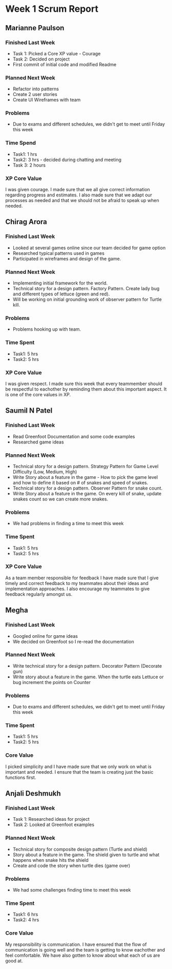 <h1>Week 1 Scrum Report</h1>

<h2>Marianne Paulson</h2>

### Finished Last Week 
- Task 1: Picked a Core XP value - Courage 
- Task 2: Decided on project
- First commit of initial code and modified Readme

### Planned Next Week 
- Refactor into patterns
- Create 2 user stories
- Create UI Wireframes with team

### Problems

- Due to exams and different schedules, we didn't get to meet
  until Friday this week

### Time Spend

- Task1: 1 hrs
- Task2: 3 hrs - decided during chatting and meeting
- Task 3: 2 hours

### XP Core Value

I was given courage. I made sure that we all give correct information regarding progress and 
estimates. I also made sure that we adapt our processes as needed and that we should not 
be afraid to speak up when needed. 

<h2></h2>
<h2>Chirag Arora</h2>

### Finished Last Week 
- Looked at several games online since our team decided for game option 
- Researched typical patterns used in games
- Participated in wireframes and design of the game.

### Planned Next Week 
- Implementing initial framework for the world.
- Technical story for a design pattern. Factory Pattern. Create lady bug and different types of lettuce (green and red).
- Will be working on initial grounding work of observer pattern for Turtle kill. 

### Problems

- Problems hooking up with team.

### Time Spent

- Task1: 5 hrs
- Task2: 5 hrs 

### XP Core Value

I was given respect. I made sure this week that every teammember should be 
respectful to eachother by reminding them about this important aspect.
It is one of the core values in XP.
<h2></h2>
<h2>Saumil N Patel</h2>

### Finished Last Week 
- Read Greenfoot Documentation and some code examples
- Researched game ideas

### Planned Next Week 
- Technical story for a design pattern. Strategy Pattern for Game Level
Difficulty (Low, Medium, High)
- Write Story about a feature in the game - How to pick the game level and how to define it based on # of snakes and speed of snakes.
- Technical story for a design pattern. Observer Pattern for snake count.
- Write Story about a feature in the game. On every kill of snake, update snakes count so we can create more snakes.

### Problems

- We had problems in finding a time to meet this week

### Time Spent

- Task1: 5 hrs
- Task2: 5 hrs 

### XP Core Value

As a team member responsible for feedback I have made sure that I give timely and 
correct feedback to my teammates about their ideas and implementation approaches.
I also encourage my teammates to give feedback regularly amongst us.
<h2></h2>
<h2>Megha</h2>

### Finished Last Week

- Googled online for game ideas
- We decided on Greenfoot so I re-read the documentation

### Planned Next Week

- Write technical story for a design pattern. Decorator Pattern (Decorate gun)
- Write story about a feature in the game. When the turtle eats Lettuce or bug increment the points on Counter

### Problems

- Due to exams and different schedules, we didn't get to meet
  until Friday this week

### Time Spent

- Task1: 5 hrs
- Task2: 5 hrs

### Core Value

I picked simplicity and I have made sure that we only work on
what is important and needed. I ensure that the team is
creating just the basic functions first.
<h2></h2>
<h2>Anjali Deshmukh</h2>

### Finished Last Week 
- Task 1: Researched ideas for project
- Task 2: Looked at Greenfoot examples

### Planned Next Week 
- Technical story for composite design pattern (Turtle and shield)
- Story about a feature in the game. The shield given to turtle and what happens
when snake hits the shield
- Create and code the story when turtle dies (game over)

### Problems

- We had some challenges finding time to meet this week

### Time Spent

- Task1: 6 hrs
- Task2: 4 hrs 

### Core Value

My responsibility is communication. I have ensured that the flow of 
communication is going well and the team is getting to know eachother 
and feel comfortable. We have also gotten to know about what each of 
us are good at.